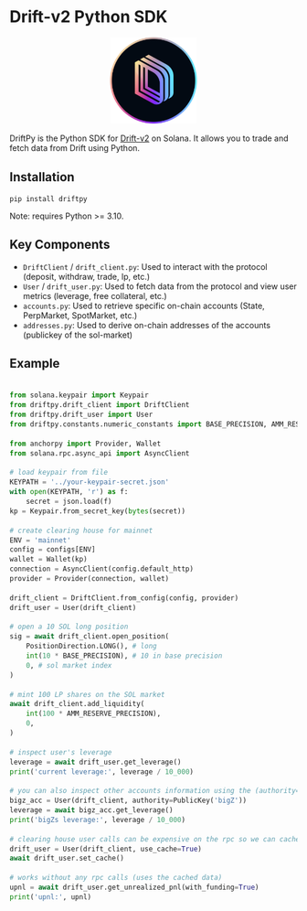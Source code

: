 # Drift-v2 Python SDK

<div align="center">
    <img src="docs/../img/drift.png" width="30%" height="30%">
</div>

DriftPy is the Python SDK for [Drift-v2](https://www.drift.trade/) on Solana.
It allows you to trade and fetch data from Drift using Python.

## Installation

```
pip install driftpy
```

Note: requires Python >= 3.10.

## Key Components

- `DriftClient` / `drift_client.py`: Used to interact with the protocol (deposit, withdraw, trade, lp, etc.)
- `User` / `drift_user.py`: Used to fetch data from the protocol and view user metrics (leverage, free collateral, etc.)
- `accounts.py`: Used to retrieve specific on-chain accounts (State, PerpMarket, SpotMarket, etc.)
- `addresses.py`: Used to derive on-chain addresses of the accounts (publickey of the sol-market)

## Example

```python

from solana.keypair import Keypair
from driftpy.drift_client import DriftClient
from driftpy.drift_user import User
from driftpy.constants.numeric_constants import BASE_PRECISION, AMM_RESERVE_PRECISION

from anchorpy import Provider, Wallet
from solana.rpc.async_api import AsyncClient

# load keypair from file
KEYPATH = '../your-keypair-secret.json'
with open(KEYPATH, 'r') as f:
    secret = json.load(f)
kp = Keypair.from_secret_key(bytes(secret))

# create clearing house for mainnet
ENV = 'mainnet'
config = configs[ENV]
wallet = Wallet(kp)
connection = AsyncClient(config.default_http)
provider = Provider(connection, wallet)

drift_client = DriftClient.from_config(config, provider)
drift_user = User(drift_client)

# open a 10 SOL long position
sig = await drift_client.open_position(
    PositionDirection.LONG(), # long
    int(10 * BASE_PRECISION), # 10 in base precision
    0, # sol market index
)

# mint 100 LP shares on the SOL market
await drift_client.add_liquidity(
    int(100 * AMM_RESERVE_PRECISION),
    0,
)

# inspect user's leverage
leverage = await drift_user.get_leverage()
print('current leverage:', leverage / 10_000)

# you can also inspect other accounts information using the (authority=) flag
bigz_acc = User(drift_client, authority=PublicKey('bigZ'))
leverage = await bigz_acc.get_leverage()
print('bigZs leverage:', leverage / 10_000)

# clearing house user calls can be expensive on the rpc so we can cache them
drift_user = User(drift_client, use_cache=True)
await drift_user.set_cache()

# works without any rpc calls (uses the cached data)
upnl = await drift_user.get_unrealized_pnl(with_funding=True)
print('upnl:', upnl)
```
